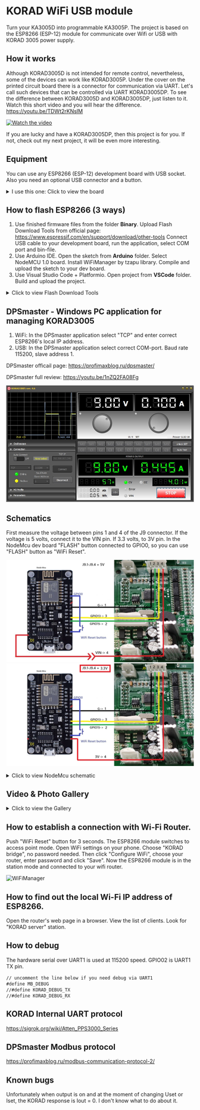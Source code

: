 # KORAD WiFi USB module
 Turn your KA3005D into programmable KA3005P.
 The project  is based on the ESP8266 (ESP-12) module for communicate over Wifi or USB with KORAD 3005 power supply.

## How it works
Although KORAD3005D is not intended for remote control, nevertheless, some of the devices can work like KORAD3005P. Under the cover on the printed circuit board there is a connector for communication via UART. Let's call such devices that can be controlled via UART KORAD3005DP.
To see the difference between KORAD3005D and KORAD3005DP, just listen to it. Watch this short video and you will hear the difference.
https://youtu.be/TDWt2rKNsIM

[![Watch the video](https://img.youtube.com/vi/TDWt2rKNsIM/hqdefault.jpg)](https://www.youtube.com/embed/TDWt2rKNsIM)

If you are lucky and have a KORAD3005DP, then this project is for you. If not, check out my next project, it will be even more interesting.

## Equipment
You can use any ESP8266 (ESP-12) development board with USB socket. Also you need an optional USB connector and a button.
<details>
<summary>I use this one: Click to view the  board</summary>
Aliexpress page: https://aliexpress.ru/item/4000550036826.html
<image src="/Pictures/NodeMCU.jpg" alt="NodeMCU">
</details>

## How to flash ESP8266 (3 ways)
1. Use finished firmware files from the folder **Binary**. Upload Flash Download Tools  from official page: https://www.espressif.com/en/support/download/other-tools
Connect USB cable to your development board, run the application, select COM port and bin-file.
2. Use Arduino IDE. Open the sketch from **Arduino** folder. Select NodeMCU 1.0 board. Install WiFiManager by tzapu library. Compile and upload the sketch to your dev board.
3. Use Visual Studio Code + Platformio. Open project from **VSCode** folder. Build and upload the project.
<details>
<summary>Click to view Flash Download Tools</summary>
<image src="/Pictures/flasher.jpg" alt="Flasher">
</details>

## DPSmaster - Windows PC application for managing KORAD3005
1. WiFi: In the DPSmaster application select "TCP" and enter correct ESP8266's local IP address.
2. USB:  In the DPSmaster application select correct COM-port. Baud rate 115200, slave address 1.

DPSmaster officail page: https://profimaxblog.ru/dpsmaster/

DPSmaster full review: https://youtu.be/1nZQ2FA08Fg

![DPSmaster](/Pictures/DPSmaster.jpg)

## Schematics

First measure the voltage between pins 1 and 4 of the J9 connector. If the voltage is 5 volts, connect it to the VIN pin. If 3.3 volts, to  3V pin.
In the NodeMcu dev board "FLASH" button connected to GPIO0, so you can use "FLASH" button as "WiFi Reset".

![Korad_NodeMcu 5.0V](/Pictures/korad_NodeMcu.jpg)
![Korad_NodeMcu 3.3V](/Pictures/korad_NodeMcu_33.jpg)
<details>
<summary>Click to view NodeMcu schematic</summary>
<image src="/Pictures/NodeMCU_schematic.jpg" alt="NodeMCU">
</details>

## Video & Photo Gallery
<details>
<summary>Click to view the Gallery</summary>
![DPSview](/Pictures/IMG_4754.JPG)
</details>

## How to establish a connection with Wi-Fi Router.
Push "WiFi Reset" button for 3 seconds. The ESP8266 module switches to access point mode. Open WiFi settings on your phone. Choose "KORAD bridge", no password needed. Then click "Configure WiFi", choose your router, enter password and click "Save". Now the ESP8266 module is in the station mode and connected to your wifi router.

<image src="/Pictures/WifiManager.jpg" alt="WiFiManager">

## How to find out the local Wi-Fi IP address of ESP8266.
Open the router's web page in a browser. View the list of clients. Look for "KORAD server" station.

## How to debug
The hardware serial over UART1 is used at 115200 speed. GPIO02 is UART1 TX pin.
```
// uncomment the line below if you need debug via UART1
#define MB_DEBUG
//#define KORAD_DEBUG_TX
//#define KORAD_DEBUG_RX

```
## KORAD Internal UART protocol
https://sigrok.org/wiki/Atten_PPS3000_Series

##  DPSmaster  Modbus protocol
https://profimaxblog.ru/modbus-communication-protocol-2/

## Known bugs
Unfortunately when output is on and at the moment of changing Uset or Iset,  the KORAD response is Iout = 0. 
I don't know what to do about it.